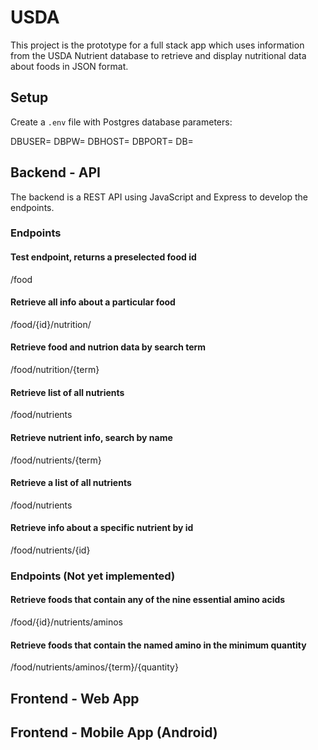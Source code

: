 # USDA

This project is the prototype for a full stack app which uses information from the USDA Nutrient database to retrieve and display nutritional data about foods in JSON format.

## Setup

Create a `.env` file with Postgres database parameters:

DBUSER=
DBPW=
DBHOST=
DBPORT=
DB=

## Backend - API

  The backend is a REST API using JavaScript and Express to develop the endpoints.

### Endpoints

#### Test endpoint, returns a preselected food id
/food

#### Retrieve all info about a particular food
/food/{id}/nutrition/

#### Retrieve food and nutrion data by search term
/food/nutrition/{term}

#### Retrieve list of all nutrients
/food/nutrients

#### Retrieve nutrient info, search by name
/food/nutrients/{term}

#### Retrieve a list of all nutrients
/food/nutrients

#### Retrieve info about a specific nutrient by id
/food/nutrients/{id}

### Endpoints (Not yet implemented)

#### Retrieve foods that contain any of the nine essential amino acids
/food/{id}/nutrients/aminos

#### Retrieve foods that contain the named amino in the minimum quantity
/food/nutrients/aminos/{term}/{quantity}

## Frontend - Web App


## Frontend - Mobile App (Android)